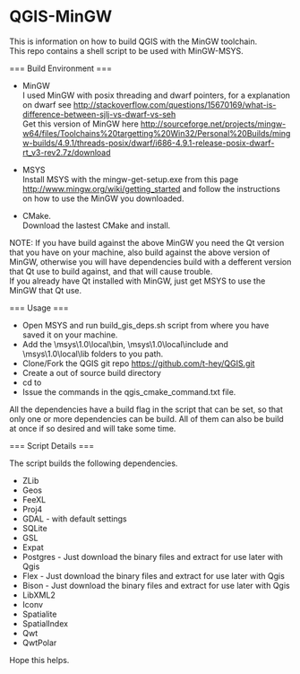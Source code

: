 QGIS-MinGW
================

This is information on how to build QGIS with the MinGW toolchain.<br>
This repo contains a shell script to be used with MinGW-MSYS.

=== Build Environment ===
* MinGW<br>
I used MinGW with posix threading and dwarf pointers, for a explanation on dwarf see     http://stackoverflow.com/questions/15670169/what-is-difference-between-sjlj-vs-dwarf-vs-seh <br>
Get this version of MinGW here http://sourceforge.net/projects/mingw-w64/files/Toolchains%20targetting%20Win32/Personal%20Builds/mingw-builds/4.9.1/threads-posix/dwarf/i686-4.9.1-release-posix-dwarf-rt_v3-rev2.7z/download <br>

* MSYS<br>
Install MSYS with the mingw-get-setup.exe from this page http://www.mingw.org/wiki/getting_started and follow the instructions on how to use the MinGW you downloaded.<br>

* CMake.<br>
Download the lastest CMake and install.

NOTE: If you have build against the above MinGW you need the Qt version that you have on your machine, also build against the above version of MinGW, otherwise you will have dependencies build with a defferent version that Qt use to build against, and that will cause trouble.<br>
If you already have Qt installed with MinGW, just get MSYS to use the MinGW that Qt use.<br>

=== Usage ===<br>
* Open MSYS and run build_gis_deps.sh script from where you have saved it on your machine.<br>
* Add the <MSYS install dir>\msys\1.0\local\bin, <MSYS install dir>\msys\1.0\local\include and <MSYS install dir>\msys\1.0\local\lib folders to you path.
* Clone/Fork the QGIS git repo https://github.com/t-hey/QGIS.git 
* Create a out of source build directory 
* cd to <out of source build directory>
* Issue the commands in the qgis_cmake_command.txt file.

All the dependencies have a build flag in the script that can be set, so that only one or more dependencies can be build. All of them can also be build at once if so desired and will take some time.

=== Script Details ===

The script builds the following dependencies.
* ZLib
* Geos 
* FeeXL
* Proj4
* GDAL - with default settings
* SQLite
* GSL
* Expat
* Postgres - Just download the binary files and extract for use later with Qgis
* Flex - Just download the binary files and extract for use later with Qgis
* Bison - Just download the binary files and extract for use later with Qgis
* LibXML2
* Iconv
* Spatialite
* SpatialIndex
* Qwt
* QwtPolar

Hope this helps.
